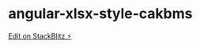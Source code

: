 # angular-xlsx-style-cakbms

[Edit on StackBlitz ⚡️](https://stackblitz.com/edit/angular-xlsx-style-cakbms)